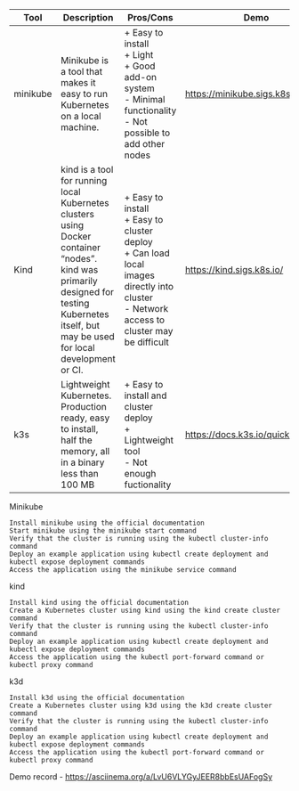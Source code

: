 | Tool     	| Description                                                                                                                                                                                    	| Pros/Cons                                                                                                                                               	| Demo                               	| Сonclusion                                                               	|
|----------	|------------------------------------------------------------------------------------------------------------------------------------------------------------------------------------------------	|---------------------------------------------------------------------------------------------------------------------------------------------------------	|------------------------------------	|--------------------------------------------------------------------------	|
| minikube 	| Minikube is a tool that makes it easy to run Kubernetes on a local machine.<br>                                                                                                                	| + Easy to install<br> + Light<br> + Good add-on system<br>  - Minimal functionality<br> - Not possible to add other nodes<br>                           	| https://minikube.sigs.k8s.io/docs/ 	| - Can be resourse-intensive<br> - Most preferable for production<br>     	|
| Kind     	| kind is a tool for running local Kubernetes  clusters using Docker container “nodes”. kind was primarily designed for testing Kubernetes itself,  but may be used for local development or CI. 	| + Easy to install<br> + Easy to cluster deploy<br> + Can load local images directly into cluster<br>   - Network access to cluster may be difficult<br> 	| https://kind.sigs.k8s.io/          	| - Can be resourse-intensive<br> - Not recommend to use in production<br> 	|
| k3s      	| Lightweight Kubernetes. Production ready, easy to install, half the memory,  all in a binary less than 100 MB                                                                                  	| + Easy to install and cluster deploy<br> + Lightweight tool<br>  - Not enough fuctionality<br>                                                          	| https://docs.k3s.io/quick-start    	| - Not recommend to use in production<br>                                 	|


Minikube

    Install minikube using the official documentation
    Start minikube using the minikube start command
    Verify that the cluster is running using the kubectl cluster-info command
    Deploy an example application using kubectl create deployment and kubectl expose deployment commands
    Access the application using the minikube service command

kind

    Install kind using the official documentation
    Create a Kubernetes cluster using kind using the kind create cluster command
    Verify that the cluster is running using the kubectl cluster-info command
    Deploy an example application using kubectl create deployment and kubectl expose deployment commands
    Access the application using the kubectl port-forward command or kubectl proxy command

k3d

    Install k3d using the official documentation
    Create a Kubernetes cluster using k3d using the k3d create cluster command
    Verify that the cluster is running using the kubectl cluster-info command
    Deploy an example application using kubectl create deployment and kubectl expose deployment commands
    Access the application using the kubectl port-forward command or kubectl proxy command

Demo record - https://asciinema.org/a/LvU6VLYGyJEER8bbEsUAFogSy